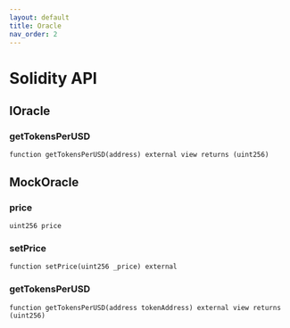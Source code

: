 ```yaml
---
layout: default
title: Oracle
nav_order: 2
---
```


# Solidity API

## IOracle

### getTokensPerUSD

```solidity
function getTokensPerUSD(address) external view returns (uint256)
```

## MockOracle

### price

```solidity
uint256 price
```

### setPrice

```solidity
function setPrice(uint256 _price) external
```

### getTokensPerUSD

```solidity
function getTokensPerUSD(address tokenAddress) external view returns (uint256)
```

